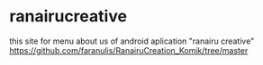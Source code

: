# ranairucreative
this site for menu about us of android aplication "ranairu creative" https://github.com/faranulis/RanairuCreation_Komik/tree/master

